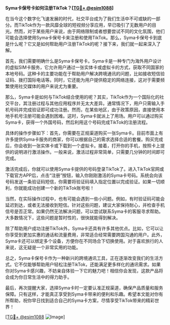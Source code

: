 **Syma卡保号卡如何注册TikTok？[[TG💪+ @esim1088](https://t.me/s/esim1088)]**

在当今这个数字化飞速发展的时代，社交平台成为了我们生活中不可或缺的一部分。而TikTok作为一款风靡全球的短视频分享应用，早已吸引了无数用户的目光。然而，对于某些用户来说，由于网络限制或者想要尝试不同的文化氛围，他们可能会选择使用Syma卡保号卡来注册和使用TikTok。那么，Syma卡保号卡到底是什么呢？它又是如何帮助用户注册TikTok的呢？接下来，我们就一起来深入了解。

首先，我们需要明确什么是Syma卡保号卡。Syma卡是一种专门为海外用户设计的虚拟SIM卡服务，它允许用户通过一张实体卡或虚拟卡的方式，获取不同国家的本地号码。这种卡的主要功能在于帮助用户解决跨境通讯的问题，比如接收短信验证码、拨打国际电话等。同时，它还能为用户提供稳定的网络连接，这对于需要频繁使用社交媒体的用户来说尤为重要。

那么，Syma卡是如何与TikTok结合使用的呢？其实，TikTok作为一个国际化的社交平台，其注册过程与其他应用程序并无太大差异。通常情况下，用户只需输入手机号码并完成验证即可成功注册。然而，在某些地区，由于政策原因，直接使用本地手机号注册可能会遇到困难。这时，Syma卡就派上了用场。用户可以通过购买Syma卡，获得一个外国号码，然后利用这个号码完成TikTok的注册流程。

具体的操作步骤如下：首先，你需要在正规渠道购买一张Syma卡。目前市面上有许多提供Syma卡服务的商家，你可以根据自己的需求选择合适的套餐。购买完成后，你会收到一张实体卡或下载到一个虚拟卡。接着，打开你的手机，按照卡上提供的说明进行激活操作。一般来说，激活过程非常简单，只需要几分钟的时间即可完成。

激活完成后，你就可以使用Syma卡提供的号码登录TikTok了。进入TikTok官网或下载官方APP后，点击“注册”按钮，输入你刚刚激活的Syma卡号码。系统会向该号码发送一条验证码短信，你需要将验证码填入指定位置以完成验证。如果一切顺利，你就能成功创建一个新的TikTok账号啦！

当然，在实际操作过程中，也有可能会遇到一些小问题。例如，有时验证码可能会延迟到达，或者无法接收到短信。针对这些问题，建议大家保持耐心，并检查手机信号是否正常。如果仍然无法解决问题，可以尝试联系Syma卡的客服寻求帮助。大多数情况下，这些问题是暂时性的，很快就能得到解决。

除了帮助用户成功注册TikTok外，Syma卡还具有许多其他优点。比如，它可以让你享受到更加实惠的通话和流量费用，非常适合经常需要跨国沟通的用户。此外，Syma卡还可以绑定多个设备，方便你在不同场合下切换使用。对于喜欢旅行的人来说，这无疑是一个非常实用的功能。

总之，Syma卡保号卡作为一种新兴的跨境通讯工具，正在逐渐改变我们的生活方式。它不仅能够帮助用户轻松注册TikTok，还能满足更多样化的通讯需求。如果你对Syma卡感兴趣，不妨亲自体验一下它的魅力吧！相信你会发现，这款产品将会成为你日常生活中的得力助手。

最后，再次提醒大家，选择Syma卡时一定要认准正规渠道，确保产品质量和服务保障。只有这样，才能真正享受到Syma卡带来的便利和乐趣。希望本文能对你有所帮助，祝你早日找到适合自己的Syma卡方案，尽情享受TikTok带来的精彩世界！

[[TG💪+ @esim1088](https://t.me/s/esim1088) ![Image](https://i.postimg.cc/4NQfJmqS/Snipaste-2025-05-13-00-14-12.png)]